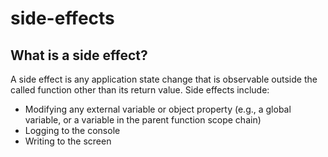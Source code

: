 # side-effects

## What is a side effect?

A side effect is any application state change that is observable outside the called function other than its return value. Side effects include:
- Modifying any external variable or object property (e.g., a global variable, or a variable in the parent function scope chain)
- Logging to the console
- Writing to the screen
